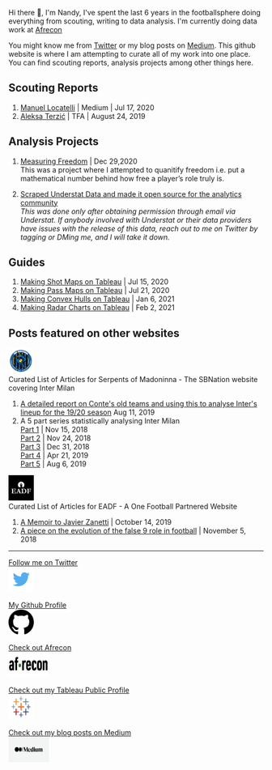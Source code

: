 Hi there 👋, I'm Nandy, I've spent the last 6 years in the footballsphere doing everything from scouting, writing to data analysis. I'm currently doing data work at [Afrecon](https://afreconscout.com/)

You might know me from [Twitter](https://twitter.com/nandy_sd) or my blog posts on [Medium](https://sagnikdas1.medium.com/). This github website is where I am attempting to curate all of my work into one place. You can find scouting reports, analysis projects among other things here. 

## Scouting Reports 
1. [Manuel Locatelli](https://sagnikdas1.medium.com/manuel-locatelli-passing-savant-d1c73d3ac845) | Medium | Jul 17, 2020
2. [Aleksa Terzić](https://footballbh.net/2019/08/24/aleksa-terzic-201920-scout-report-tactical-analysis-tactics/) | TFA | August 24, 2019

## Analysis Projects

1. [Measuring Freedom](https://sagnikdas1.medium.com/measuring-freedom-87cfdf39bb0c) | Dec 29,2020 \
This was a project where I attempted to quanitify freedom i.e. put a mathematical number behind how free a player’s role truly is.

2. [Scraped Understat Data and made it open source for the analytics community](https://sagnikdas1.medium.com/glossary-3b3e67515375) \
<em>This was done only after obtaining permission through email via Understat. If anybody involved with Understat or their data providers have issues with the release of this data, reach out to me on Twitter by tagging or DMing me, and I will take it down.</em>


## Guides 
1. [Making Shot Maps on Tableau](https://sagnikdas1.medium.com/tabguide-1-making-shot-maps-1c030f08393e) | Jul 15, 2020
2. [Making Pass Maps on Tableau](https://sagnikdas1.medium.com/tabguide-2-making-pass-maps-bad2d541b8ed) | Jul 21, 2020
3. [Making Convex Hulls on Tableau](https://sagnikdas1.medium.com/tableau-guide-3-convex-hulls-c7edc31a9921) | Jan 6, 2021
4. [Making Radar Charts on Tableau](https://sagnikdas1.medium.com/tableau-guide-4-football-radars-8cdac85ba1fc) | Feb 2, 2021

## Posts featured on other websites
<img src="/assets/images/som.png" width="50" height="50" />\
Curated List of Articles for Serpents of Madoninna - The SBNation website covering Inter Milan

1. [A detailed report on Conte's old teams and using this to analyse Inter's lineup for the 19/20 season](https://www.serpentsofmadonnina.com/2019/8/11/20798608/analysis-how-will-inter-lineup-this-season) Aug 11, 2019
2. A 5 part series statistically analysing Inter Milan\
  [Part 1](https://www.serpentsofmadonnina.com/2018/11/15/17966804/serie-1-statistical-analysis-di-internazionale-milano-serie-a-inter-milan-mauro-icardi) | Nov 15, 2018\
  [Part 2](https://www.serpentsofmadonnina.com/2018/11/24/18108765/serie-2-statistical-analysis-di-internazionale-milano-mauro-icardi) | Nov 24, 2018\
  [Part 3](https://www.serpentsofmadonnina.com/2018/12/31/18162535/serie-3-statistical-analysis-di-internazionale-milano-mauro-icardi) | Dec 31, 2018\
  [Part 4](https://www.serpentsofmadonnina.com/2019/4/21/18508695/serie-4-statistical-analysis-di-internazionale-milano-inter-milan-antonio-conte-luciano-spalletti) | Apr 21, 2019\
  [Part 5](https://sagnikdas1.medium.com/serie-5-statistical-analysis-di-internazionale-milano-1477557fb2cb) | Aug 6, 2019

<img src="/assets/images/eadf.jpeg" width="50" height="50" />\
Curated List of Articles for EADF - A One Football Partnered Website

1. [A Memoir to Javier Zanetti](https://www.elartedf.com/gentleman-first-champion-zanetti/) | October 14, 2019
2. [A piece on the evolution of the false 9 role in football](https://www.elartedf.com/evolution-false9-totti-firmino/) | November 5, 2018


***


[Follow me on Twitter](https://twitter.com/nandy_sd)\
<img src="/assets/images/twt.png" width="50" height="50" /> 

[My Github Profile](https://github.com/nandy47)\
<img src="/assets/images/ghub.png" width="50" height="50" /> 

[Check out Afrecon](https://afreconscout.com/)\
<img src="/assets/images/afrecon.png" width="80" height="50" /> 

[Check out my Tableau Public Profile](https://public.tableau.com/app/profile/sushruta)\
<img src="/assets/images/tab.png" width="50" height="50" /> 

[Check out my blog posts on Medium](https://sagnikdas1.medium.com/)\
<img src="/assets/images/med.png" width="80" height="50" /> 

